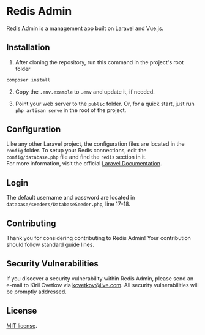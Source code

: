 # Redis Admin

Redis Admin is a management app built on Laravel and Vue.js.

## Installation

1. After cloning the repository, run this command in the project's root folder

```bash
composer install
```

2. Copy the `.env.example` to `.env` and update it, if needed.

3. Point your web server to the `public` folder. Or, for a quick start, just run `php artisan serve` in the root of the project.

## Configuration

Like any other Laravel project, the configuration files are located in the `config` folder.
To setup your Redis connections, edit the `config/database.php` file and find the `redis` section in it.<br />
For more information, visit the official <a href="https://laravel.com/docs/10.x/database" target="_blank">Laravel Documentation</a>.

## Login

The default username and password are located in `database/seeders/DatabaseSeeder.php`, line 17-18.

## Contributing

Thank you for considering contributing to Redis Admin! Your contribution should follow standard guide lines.

## Security Vulnerabilities

If you discover a security vulnerability within Redis Admin,
please send an e-mail to Kiril Cvetkov via [kcvetkov@live.com](mailto:kcvetkov@live.com).
All security vulnerabilities will be promptly addressed.

## License

[MIT license](https://opensource.org/licenses/MIT).
